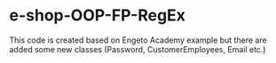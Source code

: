 # e-shop-OOP-FP-RegEx
This code is created based on Engeto Academy example but there are added some new classes (Password, CustomerEmployees, Email etc.) 
